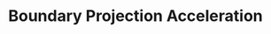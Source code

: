 ---
title: "Boundary Projection Acceleration"
excerpt: "wood cock delta tracking on a structured mesh "
header: 
    teaser: assets/images/mcatk_teaser.png
categories:
  - my work
tags:
  - monte carlo
  - variance reduction
  - neutron transport

last_modified_at: 2025-02-19
---
